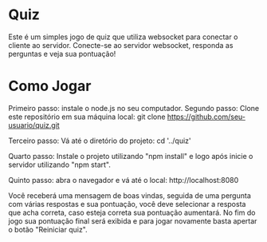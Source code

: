 # Quiz

Este é um simples jogo de quiz que utiliza websocket para conectar o cliente ao servidor. Conecte-se ao servidor websocket, responda as perguntas e veja sua pontuação!

# Como Jogar
Primeiro passo: instale o node.js no seu computador.
Segundo passo: Clone este repositório em sua máquina local: git clone https://github.com/seu-usuario/quiz.git

Terceiro passo: Vá até o diretório do projeto: cd '../quiz'

Quarto passo: Instale o projeto utilizando "npm install" e logo após inicie o servidor utilizando "npm start".

Quinto passo: abra o navegador e vá até o local: http://localhost:8080

Você receberá uma mensagem de boas vindas, seguida de uma pergunta com várias respostas e sua pontuação, você deve selecionar
a resposta que acha correta, caso esteja correta sua pontuação aumentará. No fim do jogo sua pontuação final será exibida e para jogar novamente basta apertar o botão "Reiniciar quiz".